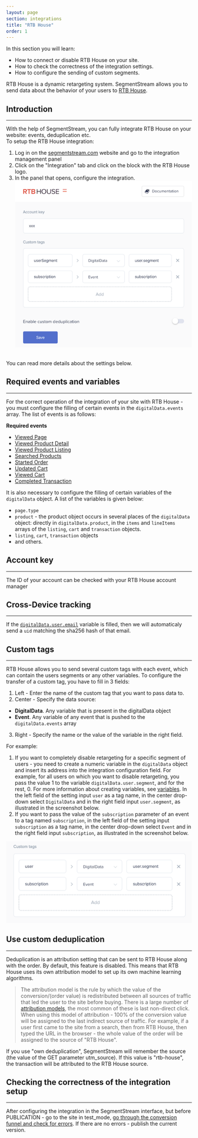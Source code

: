 ```yaml
---
layout: page
section: integrations
title: "RTB House"
order: 1
---
```


In this section you will learn:
* How to connect or disable RTB House on your site.
* How to check the correctness of the integration settings.
* How to configure the sending of custom segments.

RTB House is a dynamic retargeting system. SegmentStream allows you to send data about the behavior of your users to [RTB House](https://www.rtbhouse.com).

## Introduction
------
With the help of SegmentStream, you can fully integrate RTB House on your website: events, deduplication etc. <br />
To setup the RTB House integration:
1. Log in on the [segmentstream.com](https://admin.segmentstream.com/) website and go to the integration management panel
2. Click on the "Integration" tab and click on the block with the RTB House logo.
3. In the panel that opens, configure the integration.
![](/img/integrations.rtb.settings.png)
<br />
You can read more details about the settings below.

## Required events and variables
------
For the correct operation of the integration of your site with RTB House - you must configure the filling of certain events in the `digitalData.events` array. The list of events is as follows:

**Required events**
* [Viewed Page](/events/viewed-page)
* [Viewed Product Detail](/events/viewed-product-detail)
* [Viewed Product Listing](/events/viewed-product-listing)
* [Searched Products](/events/searched-products)
* [Started Order](/events/started-order)
* [Updated Cart](/events/updated-cart)
* [Viewed Cart](/events/viewed-cart)
* [Completed Transaction](/events/completed-transaction)

It is also necessary to configure the filling of certain variables of the `digitalData` object. A list of the variables is given below:
* `page.type`
* `product` - the product object occurs in several places of the `digitalData` object: directly in `digitalData.product`, in the `items` and `lineItems` arrays of the `listing`, `cart` and `transaction` objects.
* `listing`, `cart`, `transaction` objects
* and others.

## Account key
------
The ID of your account can be checked with your RTB House account manager

## Cross-Device tracking
------
If the [`digitalData.user.email`](/digitaldata/user#user.email) variable is filled, then we will automaticaly send a `uid` matching the sha256 hash of that email.

## Custom tags
------
RTB House allows you to send several custom tags with each event, which can contain the users segments or any other variables.
To configure the transfer of a custom tag, you have to fill in 3 fields:
1. Left - Enter the name of the custom tag that you want to pass data to.
2. Center - Specify the data source:
 - **DigitalData**. Any variable that is present in the digitalData object
 - **Event**. Any variable of any event that is pushed to the `digitalData.events` array
3. Right - Specify the name or the value of the variable in the right field.

For example:
1. If you want to completely disable retargeting for a specific segment of users - you need to create a numeric variable in the `digitalData` object and insert its address into the integration configuration field.
For example, for all users on which you want to disable retargeting, you pass the value 1 to the variable `digitalData.user.segment`, and for the rest, 0. For more information about creating variables, see [variables](/javascript-sdk/variables).
In the left field of the setting input `user` as a tag name, in the center drop-down select `DigitalData` and in the right field input `user.segment`, as illustrated in the screenshot below.
2. If you want to pass the value of the `subscription` parameter of an event to a tag named `subscription`, in the left field of the setting input `subscription` as a tag name, in the center drop-down select `Event` and in the right field input `subscription`, as illustrated in the screenshot below.

![](/img/integrations.rtb.settings2.png)

## Use custom deduplication
------
Deduplication is an attribution setting that can be sent to RTB House along with the order. By default, this feature is disabled. This means that RTB House uses its own attribution model to set up its own machine learning algorithms.
> The attribution model is the rule by which the value of the conversion/(order value) is redistributed between all sources of traffic that led the user to the site before buying. There is a large number of [attribution models](https://support.google.com/analytics/answer/1665189?hl=en), the most common of these is last non-direct click. When using this model of attribution - 100% of the conversion value will be assigned to the last indirect source of traffic. For example, if a user first came to the site from a search, then from RTB House, then typed the URL in the browser - the whole value of the order will be assigned to the source of "RTB House".

If you use "own deduplication", SegmentStream will remember the source (the value of the GET parameter utm_source). If this value is "rtb-house", the transaction will be attributed to the RTB House source.

## Checking the correctness of the integration setup
------
After configuring the integration in the SegmentStream interface, but before PUBLICATION - go to the site in test_mode, [go through the conversion funnel and check for errors](/javascript-sdk/integrations#testing).
If there are no errors - publish the current version.
